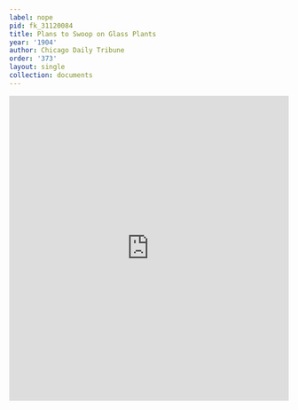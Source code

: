 ```yaml
---
label: nope
pid: fk_31120084
title: Plans to Swoop on Glass Plants
year: '1904'
author: Chicago Daily Tribune
order: '373'
layout: single
collection: documents
---
```

<iframe src="https://northwestern.app.box.com/embed/s/gzo9qlxn7vo5obh4cobcupqcyst52jav?sortColumn=date&view=list" width="100%" height="550" frameborder="0" allowfullscreen webkitallowfullscreen msallowfullscreen></iframe>
